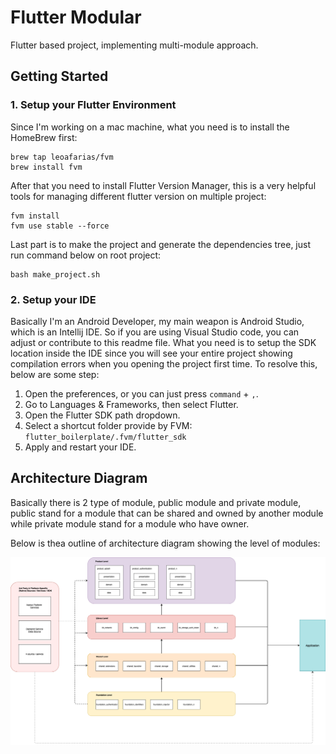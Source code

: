 # Flutter Modular
Flutter based project, implementing multi-module approach.

## Getting Started

### 1. Setup your Flutter Environment

Since I'm working on a mac machine, what you need is to install the HomeBrew first:

```shell script
brew tap leoafarias/fvm
brew install fvm
```
After that you need to install Flutter Version Manager, this is a very helpful tools for managing different flutter version on multiple project:

```shell script
fvm install
fvm use stable --force
```

Last part is to make the project and generate the dependencies tree, just run command below on root project:

```
bash make_project.sh
```

### 2. Setup your IDE

Basically I'm an Android Developer, my main weapon is Android Studio, which is an Intellij IDE. So if you are using Visual Studio code, you can adjust or contribute to this readme file.
What you need is to setup the SDK location inside the IDE since you will see your entire project showing compilation errors when you opening the project first time.
To resolve this, below are some step:

1. Open the preferences, or you can just press `command` + `,`.
2. Go to Languages & Frameworks, then select Flutter.
3. Open the Flutter SDK path dropdown.
4. Select a shortcut folder provide by FVM: `flutter_boilerplate/.fvm/flutter_sdk`
5. Apply and restart your IDE.

## Architecture Diagram

Basically there is 2 type of module, public module and private module, public stand for a module that can be shared and owned by another module while private module stand for a module who have owner.

Below is thea outline of architecture diagram showing the level of modules:

![Architecture Layering](https://raw.githubusercontent.com/pahlevikun/Flutter-Modular/main/readme/flutter_modular_1.png)